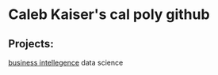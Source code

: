 # Caleb Kaiser's cal poly github
## Projects:

[business intellegence](https://github.com/CalebKaiser1/CalebKaiser/blob/main/Untitled0.ipynb%20-%20Colaboratory%201.pdf) 
data science
